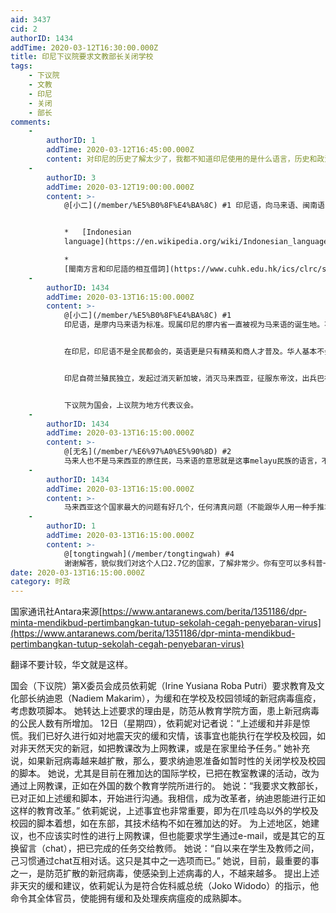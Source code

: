 ```yaml
---
aid: 3437
cid: 2
authorID: 1434
addTime: 2020-03-12T16:30:00.000Z
title: 印尼下议院要求文教部长关闭学校
tags:
    - 下议院
    - 文教
    - 印尼
    - 关闭
    - 部长
comments:
    -
        authorID: 1
        addTime: 2020-03-12T16:45:00.000Z
        content: 对印尼的历史了解太少了，我都不知道印尼使用的是什么语言，历史和政治更是空白，看着下议院三个字，发呆。
    -
        authorID: 3
        addTime: 2020-03-12T19:00:00.000Z
        content: >-
            @[小二](/member/%E5%B0%8F%E4%BA%8C) #1 印尼语，向马来语、闽南语、客家话、英语等借词形成的。


            *   [Indonesian
            language](https://en.wikipedia.org/wiki/Indonesian_language)

            *  
            [閩南方言和印尼語的相互借詞](https://www.cuhk.edu.hk/ics/clrc/scl_10/li_ru_long.pdf)
    -
        authorID: 1434
        addTime: 2020-03-13T16:15:00.000Z
        content: >-
            @[小二](/member/%E5%B0%8F%E4%BA%8C) #1
            印尼语，是廖内马来语为标准。现属印尼的廖内省一直被视为马来语的诞生地。不是向马来语借词，这个语言就产生于印尼，是马来melayu民族的语言。印尼有上千种语言，最大民族爪哇族的爪哇语不好学，所以为了方便全国人民联系确立了马来民族的语言为国语。大马叫马来语，印尼就是印尼语，两种语言同根同源，后来各自发展而已，印尼受荷兰影响，大马受英国影响。


            在印尼，印尼语不是全民都会的，英语更是只有精英和商人才普及。华人基本不会华语，华文封禁三十多年，没什么人愿意学，学华文也没什么用。我一个新加坡的都觉得华文没啥用，不怎么会写。


            印尼自荷兰殖民独立，发起过消灭新加坡，消灭马来西亚，征服东帝汶，出兵巴布亚的战争。


            下议院为国会，上议院为地方代表议会。
    -
        authorID: 1434
        addTime: 2020-03-13T16:15:00.000Z
        content: >-
            @[无名](/member/%E6%97%A0%E5%90%8D) #2
            马来人也不是马来西亚的原住民，马来语的意思就是这事melayu民族的语言，不是马来西国的语言。马来人分布在印尼和马来西亚。
    -
        authorID: 1434
        addTime: 2020-03-13T16:15:00.000Z
        content: >-
            马来西亚这个国家最大的问题有好几个，任何清真问题（不能跟华人用一种手推车等等），宪法禁止向马来人传教问题（槟城住宅楼测设灯光，亮成十字架形状，被起诉，要求道歉，不可以向马来人传基督教），马来人是一等人（任何时候要求各民族平等、减弱马来人特权都不可以），谁是土著（全都是外来人，历任首相几乎都是外来的），一大堆。印尼问题好一些，单纯是人懒，伊斯兰有部分极端，大体上ok。
    -
        authorID: 1
        addTime: 2020-03-13T16:15:00.000Z
        content: >-
            @[tongtingwah](/member/tongtingwah) #4
            谢谢解答，貌似我们对这个人口2.7亿的国家，了解非常少。你有空可以多科普一下。
date: 2020-03-13T16:15:00.000Z
category: 时政
---
```


国家通讯社Antara来源[https://www.antaranews.com/berita/1351186/dpr-minta-mendikbud-pertimbangkan-tutup-sekolah-cegah-penyebaran-virus](https://www.antaranews.com/berita/1351186/dpr-minta-mendikbud-pertimbangkan-tutup-sekolah-cegah-penyebaran-virus)

翻译不要计较，华文就是这样。

国会（下议院）第X委员会成员依莉妮（Irine Yusiana Roba Putri）要求教育及文化部长纳迪恩（Nadiem Makarim），为缓和在学校及校园领域的新冠病毒瘟疫，考虑数项脚本。 她转达上述要求的理由是，防范从教育学院方面，患上新冠病毒的公民人数有所增加。 12日（星期四），依莉妮对记者说：“上述缓和并非是惊慌。我们已好久进行如对地震天灾的缓和灾情，该事宜也能执行在学校及校园，如对非天然天灾的新冠，如把教课改为上网教课，或是在家里给予任务。” 她补充说，如果新冠病毒越来越扩散，那么，要求纳迪恩准备如暂时性的关闭学校及校园的脚本。 她说，尤其是目前在雅加达的国际学校，已把在教室教课的活动，改为通过上网教课，正如在外国的数个教育学院所进行的。 她说：“我要求文教部长，已对正如上述缓和脚本，开始进行沟通。我相信，成为改革者，纳迪恩能进行正如这样的教育改革。” 依莉妮说，上述事宜也非常重要，即为在爪哇岛以外的学校及校园的脚本着想，如在东部，其技术结构不如在雅加达的好。 为上述地区，她建议，也不应该实时性的进行上网教课，但也能要求学生通过e-mail，或是其它的互换留言（chat），把已完成的任务交给教师。 她说：“自以来在学生及教师之间，己习惯通过chat互相对话。这只是其中之一选项而已。” 她说，目前，最重要的事之一，是防范扩散的新冠病毒，使感染到上述病毒的人，不越来越多。 提出上述非天灾的缓和建议，依莉妮认为是符合佐科威总统（Joko Widodo）的指示，他命令其全体官员，使能拥有缓和及处理疾病瘟疫的成熟脚本。
